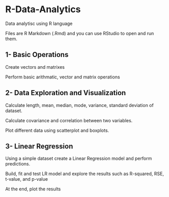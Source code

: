 # R-Data-Analytics

Data analytisc using R language 

Files are R Markdown (.Rmd) and you can use RStudio to open and run them. 

## 1- Basic Operations

Create vectors and matrixes 

Perform basic arithmatic, vector and matrix operations

## 2- Data Exploration and Visualization

Calculate length, mean, median, mode, variance, standard deviation of dataset. 

Calculate covariance and correlation between two variables. 

Plot different data using scatterplot and boxplots. 

## 3- Linear Regression

Using a simple dataset create a Linear Regression model and perform predictions. 

Build, fit and test LR model and explore the results such as R-squared, RSE, t-value, and p-value

At the end, plot the results 
